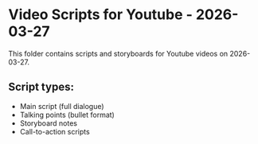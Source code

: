 # Video Scripts for Youtube - 2026-03-27

This folder contains scripts and storyboards for Youtube videos on 2026-03-27.

## Script types:
- Main script (full dialogue)
- Talking points (bullet format)
- Storyboard notes
- Call-to-action scripts
